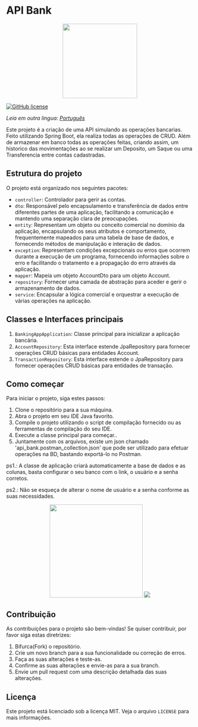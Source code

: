 # API Bank

<p align="center">
    <img src="https://github.com/OlirumNunes/API_Bank/assets/150186772/2030b571-b342-4aa8-9683-61270c5f26d4" width="200px">
</p>

[![GitHub license](https://img.shields.io/github/license/Naereen/StrapDown.js.svg)](https://github.com/Naereen/StrapDown.js/blob/master/LICENSE)

_Leia em outra lingua:_
[_Português_](https://github.com/OlirumNunes/API_Bank/blob/main/README.md)

Este projeto é a criação de uma API simulando as operações bancarias. Feito utilizando Spring Boot, ela realiza todas as operações de CRUD. Além de armazenar em banco todas as operações feitas, criando assim, um historico das movimentações ao se realizar um Deposito, um Saque ou uma Transferencia entre contas cadastradas.

## Estrutura do projeto

O projeto está organizado nos seguintes pacotes:

- `controller`: Controlador para gerir as contas.
- `dto`: Responsável pelo encapsulamento e transferência de dados entre diferentes partes de uma aplicação, facilitando a comunicação e mantendo uma separação clara de preocupações.
- `entity`: Representam um objeto ou conceito comercial no domínio da aplicação, encapsulando os seus atributos e comportamento, frequentemente mapeados para uma tabela de base de dados, e fornecendo métodos de manipulação e interação de dados.
- `exception`: Representam condições excepcionais ou erros que ocorrem durante a execução de um programa, fornecendo informações sobre o erro e facilitando o tratamento e a propagação do erro através da aplicação.
- `mapper`: Mapeia um objeto AccountDto para um objeto Account.
- `repository`: Fornecer uma camada de abstração para aceder e gerir o armazenamento de dados.
- `service`: Encapsular a lógica comercial e orquestrar a execução de várias operações na aplicação.

## Classes e Interfaces principais

1. `BankingAppApplication`: Classe principal para inicializar a aplicação bancária.
2. `AccountRepository`: Esta interface estende JpaRepository para fornecer operações CRUD básicas para entidades Account.
3. `TransactionRepository`: Esta interface estende o JpaRepository para fornecer operações CRUD básicas para entidades de transação.

## Como começar

Para iniciar o projeto, siga estes passos:

1. Clone o repositório para a sua máquina.
2. Abra o projeto em seu IDE Java favorito.
3. Compile o projeto utilizando o script de compilação fornecido ou as ferramentas de compilação do seu IDE.
4. Execute a classe principal para começar..
5. Juntamente com os arquivos, existe um json chamado 'api_bank.postman_collection.json' que pode ser utilizado para efetuar operações na BD, bastando exportá-lo no Postman.

ps1.: A classe de aplicação criará automaticamente a base de dados e as colunas, basta configurar o seu banco com o link, o usuário e a senha corretos.

ps2.: Não se esqueça de alterar o nome de usuário e a senha conforme as suas necessidades.
<p align="center">
    <img src="https://github.com/OlirumNunes/Back_menuProject/assets/150186772/4ce8947b-c49f-475e-a44c-c9699c259d73" width="250px">
    <img src="https://github.com/OlirumNunes/Back_menuProject/assets/150186772/cc4afa90-db75-40ca-add5-2adf62ad2377">
</p>

## Contribuição

As contribuições para o projeto são bem-vindas! Se quiser contribuir, por favor siga estas diretrizes:

1. Bifurca(Fork) o repositório.
2. Crie um novo branch para a sua funcionalidade ou correção de erros.
3. Faça as suas alterações e teste-as.
4. Confirme as suas alterações e envie-as para a sua branch.
5. Envie um pull request com uma descrição detalhada das suas alterações.

## Licença

Este projeto está licenciado sob a licença MIT. Veja o arquivo `LICENSE` para mais informações.
